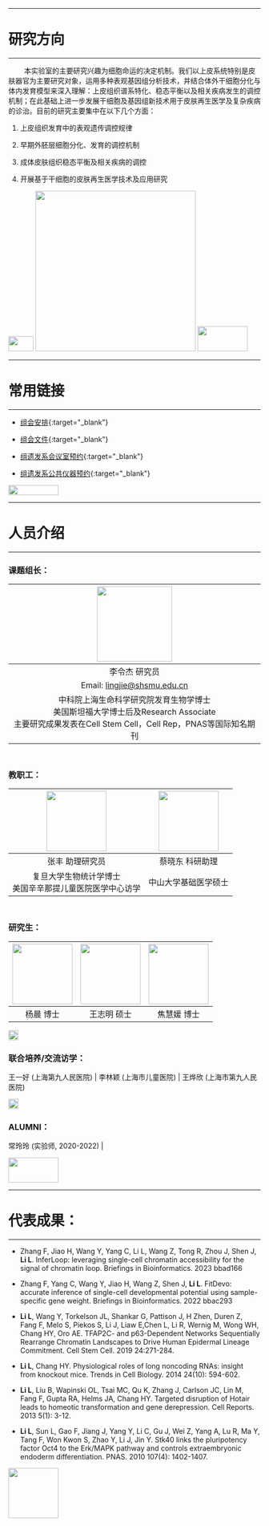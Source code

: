 <img src="https://fzhang.bioinfo-lab.com/img/white.png" height="10" width='10'>

-------------------------------
# 研究方向
-------------------------------

&nbsp;&nbsp;&nbsp;&nbsp;&nbsp;&nbsp;&nbsp;&nbsp;本实验室的主要研究兴趣为细胞命运的决定机制。我们以上皮系统特别是皮肤器官为主要研究对象，运用多种表观基因组分析技术，并结合体外干细胞分化与体内发育模型来深入理解：上皮组织谱系特化、稳态平衡以及相关疾病发生的调控机制；在此基础上进一步发展干细胞及基因组新技术用于皮肤再生医学及复杂疾病的诊治。目前的研究主要集中在以下几个方面：

1. 上皮组织发育中的表观遗传调控规律

2. 早期外胚层细胞分化、发育的调控机制
 
3. 成体皮肤组织稳态平衡及相关疾病的调控

4. 开展基于干细胞的皮肤再生医学技术及应用研究

<img src="https://fzhang.bioinfo-lab.com/img/white.png" height="30" width='50'>

<img src="https://lilab-sjtu.github.io/source/epi.jpg" width='320'/>

<img src="https://fzhang.bioinfo-lab.com/img/white.png" height="50" width='100'>

-------------------------------
# 常用链接
-------------------------------

* [组会安排](https://www.jianguoyun.com/p/DaDdfgQQzt7hCBif_ZcFIAA){:target="_blank"}

* [组会文件](https://www.jianguoyun.com/p/DeNQWocQzt7hCBi34dQD){:target="_blank"}

* [组遗发系会议室预约](https://www.jianguoyun.com/p/DatKuGMQzt7hCBix3OsD%20){:target="_blank"}

* [组遗发系公共仪器预约](https://www.jianguoyun.com/p/DevqjeQQzt7hCBivjqEFIAA){:target="_blank"}

<img src="https://fzhang.bioinfo-lab.com/img/white.png" height="20" width='100'>


-------------------------------
# 人员介绍
-------------------------------


### 课题组长：

<img src="https://www.li-lab.cn/source/image/%E6%9D%8E%E4%BB%A4%E6%9D%B0.jpg" height='150'/> |
:-------------------------:|
李令杰 研究员 |
Email: lingjie@shsmu.edu.cn |
中科院上海生命科学研究院发育生物学博士<br>美国斯坦福大学博士后及Research Associate<br>主要研究成果发表在Cell Stem Cell，Cell Rep，PNAS等国际知名期刊 |



<img src="https://fzhang.bioinfo-lab.com/img/white.png" height="10" width='10'>



### 教职工：

<img src="https://www.li-lab.cn/source/image/%E5%BC%A0%E4%B8%B0.jpg" height='120'/> | <img src="https://www.li-lab.cn/source/image/%E7%AB%A5%E5%86%89.jpg" height='120'/>
:-------------------------:|:-------------------------:
张丰 助理研究员 | 蔡晓东 科研助理
复旦大学生物统计学博士<br>美国辛辛那提儿童医院医学中心访学| 中山大学基础医学硕士

<img src="https://fzhang.bioinfo-lab.com/img/white.png" height="10" width='10'>


### 研究生：

<img src="https://www.li-lab.cn/source/image/%E6%9D%A8%E6%99%A8.jpg" height='120'/> | <img src="https://www.li-lab.cn/source/image/%E7%8E%8B%E5%BF%97%E6%98%8E.jpg" height='120'/> | <img src="https://www.li-lab.cn/source/image/%E7%84%A6%E6%85%A7%E5%AA%9B.jpg" height='120'/>
:-------------------------:|:-------------------------:|:-------------------------:
杨晨 博士 | 王志明 硕士 | 焦慧媛 博士


<img src="https://fzhang.bioinfo-lab.com/img/white.png" height="20" width='20'>


### 联合培养/交流访学：

王一好 (上海第九人民医院) | 李林颖 (上海市儿童医院) | 王烨欣 (上海市第九人民医院)


<img src="https://fzhang.bioinfo-lab.com/img/white.png" height="20" width='20'>


### ALUMNI：

常玲玲 (实验师, 2020-2022) | 

<img src="https://fzhang.bioinfo-lab.com/img/white.png" height="50" width='100'>



-------------------------------
# 代表成果：
-------------------------------

   * Zhang F, Jiao H, Wang Y, Yang C, Li L, Wang Z, Tong R, Zhou J, Shen J, <b>Li L</b>. InferLoop: leveraging single-cell chromatin accessibility for the signal of chromatin loop. Briefings in Bioinformatics. 2023 bbad166
   
   * Zhang F, Yang C, Wang Y, Jiao H, Wang Z, Shen J, <b>Li L</b>. FitDevo: accurate inference of single-cell developmental potential using sample-specific gene weight. Briefings in Bioinformatics. 2022 bbac293
   
   * <b>Li L</b>, Wang Y, Torkelson JL, Shankar G, Pattison J, H Zhen, Duren Z, Fang F, Melo S, Piekos S, Li J, Liaw E,Chen L, Li R, Wernig M, Wong WH, Chang HY, Oro AE. TFAP2C- and p63-Dependent Networks Sequentially Rearrange Chromatin Landscapes to Drive Human Epidermal Lineage Commitment. Cell Stem Cell. 2019 24:271-284.

   * <b>Li L</b>, Chang HY. Physiological roles of long noncoding RNAs: insight from knockout mice. Trends in Cell Biology. 2014 24(10): 594-602.

   * <b>Li L</b>, Liu B, Wapinski OL, Tsai MC, Qu K, Zhang J, Carlson JC, Lin M, Fang F, Gupta RA, Helms JA, Chang HY. Targeted disruption of Hotair leads to homeotic transformation and gene derepression. Cell Reports. 2013 5(1): 3-12.

   * <b>Li L</b>, Sun L, Gao F, Jiang J, Yang Y, Li C, Gu J, Wei Z, Yang A, Lu R, Ma Y, Tang F, Won Kwon S, Zhao Y, Li J, Jin Y. Stk40 links the pluripotency factor Oct4 to the Erk/MAPK pathway and controls extraembryonic endoderm differentiation. PNAS. 2010 107(4): 1402-1407.


<img src="https://fzhang.bioinfo-lab.com/img/white.png" height="100" width='100'>




